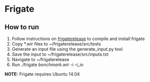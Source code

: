 # Frigate

## How to run


1. Follow instructions on [frigaterelease](https://bitbucket.org/bmood/frigaterelease/src/master/src/README.txt) to compile and install frigate
2. Copy *.wir files to ~/frigaterelease/src/tests
3. Generate an input file using the generate_input.py tool
4. Save the input to ~/frigaterelease/src/inputs.txt
5. Navigate to ~/frigaterelease
6. Run ./frigate *benchmark.wir* -i -i_io

**NOTE:** Frigate requires Ubuntu 14.04
